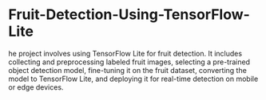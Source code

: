 # Fruit-Detection-Using-TensorFlow-Lite
he project involves using TensorFlow Lite for fruit detection. It includes collecting and preprocessing labeled fruit images, selecting a pre-trained object detection model, fine-tuning it on the fruit dataset, converting the model to TensorFlow Lite, and deploying it for real-time detection on mobile or edge devices.

